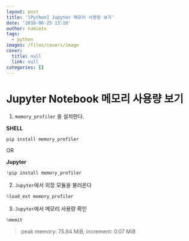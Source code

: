 ```yaml
---
layout: post
title: '[Python] Jupyter 메모리 사용량 보기'
date: '2018-06-25 13:10'
author: namioto
tags:
  - python
images: /files/covers/image
cover:
  title: null
  link: null
categories: []
---
```


# Jupyter Notebook 메모리 사용량 보기
1. `memory_profiler` 을 설치한다.

**SHELL**
```shell
pip install memory_profiler
```

OR

**Jupyter**
```Python
!pip install memory_profiler
```

2. `Jupyter`에서 외장 모듈을 불러온다
```Python
%load_ext memory_profiler
```

3. `Jupyter`에서 메모리 사용량 확인
```Python
%memit
```
> peak memory: 75.84 MiB, increment: 0.07 MiB
